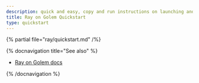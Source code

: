 ```yaml
---
description: quick and easy, copy and run instructions on launching and decommissioning the Ray on Golem cluster
title: Ray on Golem Quickstart
type: quickstart
---
```


{% partial file="ray/quickstart.md" /%}

{% docnavigation title="See also" %}

- [Ray on Golem docs](/docs/creators/ray)

{% /docnavigation %}

